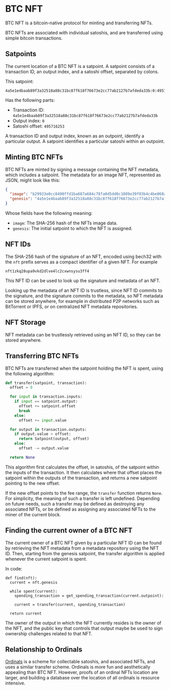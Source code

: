 # BTC NFT

BTC NFT is a bitcoin-native protocol for minting and transferring NFTs.

BTC NFTs are associated with individual satoshis, and are transferred using
simple bitcoin transactions.

## Satpoints

The current location of a BTC NFT is a satpoint. A satpoint consists of a
transaction ID, an output index, and a satoshi offset, separated by colons.

This satpoint:

```
4a5e1e4baab89f3a32518a88c31bc87f618f76673e2cc77ab2127b7afdeda33b:0:495716253
```

Has the following parts:

- Transaction ID:
  `4a5e1e4baab89f3a32518a88c31bc87f618f76673e2cc77ab2127b7afdeda33b`
- Output index: `0`
- Satoshi offset: `495716253`

A transaction ID and output index, known as an outpoint, identify a particular
output. A satpoint identifies a particular satoshi within an outpoint.

## Minting BTC NFTs

BTC NFTs are minted by signing a message containing the NFT metadata, which
includes a satpoint. The metadata for an image NFT, represented as JSON, might
look like this:

```json
{
  "image": "b29933e0cc8490ffd1ba687a684c78fa0d5dd0c1089e39f03b4c4be068abfabc",
  "genesis": "4a5e1e4baab89f3a32518a88c31bc87f618f76673e2cc77ab2127b7afdeda33b:0:495716253",
}
```

Whose fields have the following meaning:

- `image`: The SHA-256 hash of the NFTs image data.
- `genesis`: The initial satpoint to which the NFT is assigned.

## NFT IDs

The SHA-256 hash of the signature of an NFT, encoded using bech32 with the
`nft` prefix serves as a compact identifier of a given NFT. For example

```
nft1zkq28upa9vkd2dlve4lc2cxwnsysu3ff4
```

This NFT ID can be used to look up the signature and metadata of an NFT.

Looking up the metadata of an NFT ID is trustless, since NFT ID commits to the
signature, and the signature commits to the metadata, so NFT metadata can be
stored anywhere, for example in distributed P2P networks such as BitTorrent or
IPFS, or on centralized NFT metadata repositories.

## NFT Storage

NFT metadata can be trustlessly retrieved using an NFT ID, so they can be
stored anywhere.

## Transferring BTC NFTs

BTC NFTs are transferred when the satpoint holding the NFT is spent, using the
following algorithm:

```python
def transfer(satpoint, transaction):
  offset = 0

  for input in transaction.inputs:
    if input == satpoint.output:
      offset += satpoint.offset
      break
    else:
      offset += input.value

  for output in transaction.outputs:
    if output.value > offset:
      return Satpoint(output, offset)
    else:
      offset -= output.value

  return None
```

This algorithm first calculates the offset, in satoshis, of the satpoint within
the inputs of the transaction. It then calculates where that offset places the
satpoint within the outputs of the transaction, and returns a new satpoint
pointing to the new offset.

If the new offset points to the fee range, the `transfer` function returns
`None`. For simplicity, the meaning of such a transfer is left undefined.
Depending on future needs, such a transfer may be defined as destroying any
associated NFTs, or be defined as assigning any associated NFTs to the miner of
the current block.

## Finding the current owner of a BTC NFT

The current owner of a BTC NFT given by a particular NFT ID can be found by
retrieving the NFT metadata from a metadata repository using the NFT ID. Then,
starting from the genesis satpoint, the transfer algorithm is applied whenever
the current satpoint is spent.

In code:

```
def find(nft):
  current = nft.genesis

  while spent(current):
    spending_transaction = get_spending_transaction(current.outpoint):

    current = transfer(current, spending_transaction)

  return current
```

The owner of the output in which the NFT currently resides is the owner of the
NFT, and the public key that controls that output maybe be used to sign
ownership challenges related to that NFT.

## Relationship to Ordinals

[Ordinals](https://ordinals.com) is a scheme for collectable satoshis, and
associated NFTs, and uses a similar transfer scheme. Ordinals is more fun and
aesthetically appealing than BTC NFT. However, proofs of an ordinal NFTs
location are larger, and building a database over the location of all ordinals
is resource intensive.

